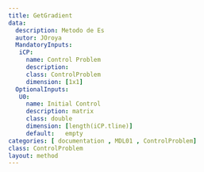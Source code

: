 ```yaml
---
title: GetGradient
data: 
  description: Metodo de Es
  autor: JOroya
  MandatoryInputs:   
   iCP: 
     name: Control Problem
     description: 
     class: ControlProblem
     dimension: [1x1]
  OptionalInputs:
   U0:
     name: Initial Control 
     description: matrix 
     class: double
     dimension: [length(iCP.tline)]
     default:   empty
categories: [ documentation , MDL01 , ControlProblem]
class: ControlProblem
layout: method
---
```

